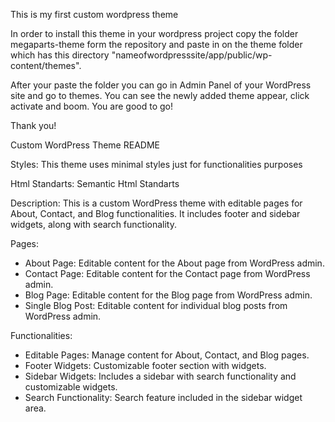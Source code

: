 This is my first custom wordpress theme

In order to install this theme in your wordpress project copy the folder megaparts-theme form the repository and paste in on the theme folder which has this directory "nameofwordpresssite/app/public/wp-content/themes".

After your paste the folder you can go in Admin Panel of your WordPress site and go to themes. You can see the newly added theme appear, click activate and boom. You are good to go!

Thank you!


Custom WordPress Theme README

Styles: This theme uses minimal styles just for functionalities purposes

Html Standarts: Semantic Html Standarts

Description:
This is a custom WordPress theme with editable pages for About, Contact, and Blog functionalities. It includes footer and sidebar widgets, along with search functionality.

Pages:
- About Page: Editable content for the About page from WordPress admin.
- Contact Page: Editable content for the Contact page from WordPress admin.
- Blog Page: Editable content for the Blog page from WordPress admin.
- Single Blog Post: Editable content for individual blog posts from WordPress admin.

Functionalities:
- Editable Pages: Manage content for About, Contact, and Blog pages.
- Footer Widgets: Customizable footer section with widgets.
- Sidebar Widgets: Includes a sidebar with search functionality and customizable widgets.
- Search Functionality: Search feature included in the sidebar widget area.
